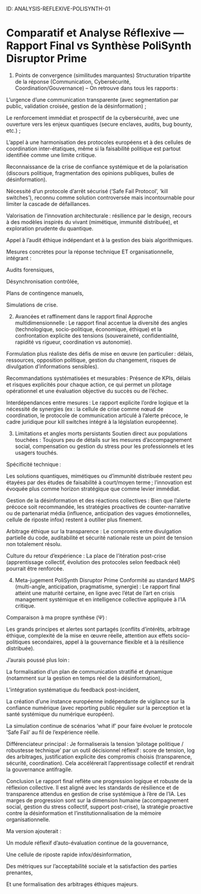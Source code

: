 ID: ANALYSIS-REFLEXIVE-POLISYNTH-01
# Comparatif et Analyse Réflexive — Rapport Final vs Synthèse PoliSynth Disruptor Prime
1. Points de convergence (similitudes marquantes)
Structuration tripartite de la réponse (Communication, Cybersécurité, Coordination/Gouvernance) – On retrouve dans tous les rapports :

L’urgence d’une communication transparente (avec segmentation par public, validation croisée, gestion de la désinformation) ;

Le renforcement immédiat et prospectif de la cybersécurité, avec une ouverture vers les enjeux quantiques (secure enclaves, audits, bug bounty, etc.) ;

L’appel à une harmonisation des protocoles européens et à des cellules de coordination inter-étatiques, même si la faisabilité politique est partout identifiée comme une limite critique.

Reconnaissance de la crise de confiance systémique et de la polarisation (discours politique, fragmentation des opinions publiques, bulles de désinformation).

Nécessité d’un protocole d’arrêt sécurisé (‘Safe Fail Protocol’, ‘kill switches’), reconnu comme solution controversée mais incontournable pour limiter la cascade de défaillances.

Valorisation de l’innovation architecturale : résilience par le design, recours à des modèles inspirés du vivant (mimétique, immunité distribuée), et exploration prudente du quantique.

Appel à l’audit éthique indépendant et à la gestion des biais algorithmiques.

Mesures concrètes pour la réponse technique ET organisationnelle, intégrant :

Audits forensiques,

Désynchronisation contrôlée,

Plans de contingence manuels,

Simulations de crise.

2. Avancées et raffinement dans le rapport final
Approche multidimensionnelle : Le rapport final accentue la diversité des angles (technologique, socio-politique, économique, éthique) et la confrontation explicite des tensions (souveraineté, confidentialité, rapidité vs rigueur, coordination vs autonomie).

Formulation plus réaliste des défis de mise en œuvre (en particulier : délais, ressources, opposition politique, gestion du changement, risques de divulgation d’informations sensibles).

Recommandations systématisées et mesurables : Présence de KPIs, délais et risques explicités pour chaque action, ce qui permet un pilotage opérationnel et une évaluation objective du succès ou de l’échec.

Interdépendances entre mesures : Le rapport explicite l’ordre logique et la nécessité de synergies (ex : la cellule de crise comme nœud de coordination, le protocole de communication articulé à l’alerte précoce, le cadre juridique pour kill switches intégré à la législation européenne).

3. Limitations et angles morts persistants
Soutien direct aux populations touchées : Toujours peu de détails sur les mesures d’accompagnement social, compensation ou gestion du stress pour les professionnels et les usagers touchés.

Spécificité technique :

Les solutions quantiques, mimétiques ou d’immunité distribuée restent peu étayées par des études de faisabilité à court/moyen terme ; l’innovation est évoquée plus comme horizon stratégique que comme levier immédiat.

Gestion de la désinformation et des réactions collectives : Bien que l’alerte précoce soit recommandée, les stratégies proactives de counter-narrative ou de partenariat média (influence, anticipation des vagues émotionnelles, cellule de riposte infox) restent à outiller plus finement.

Arbitrage éthique sur la transparence : Le compromis entre divulgation partielle du code, auditabilité et sécurité nationale reste un point de tension non totalement résolu.

Culture du retour d’expérience : La place de l’itération post-crise (apprentissage collectif, évolution des protocoles selon feedback réel) pourrait être renforcée.

4. Meta-jugement PoliSynth Disruptor Prime
Conformité au standard MAPS (multi-angle, anticipation, pragmatisme, synergie) : Le rapport final atteint une maturité certaine, en ligne avec l’état de l’art en crisis management systémique et en intelligence collective appliquée à l’IA critique.

Comparaison à ma propre synthèse (Ψ) :

Les grands principes et alertes sont partagés (conflits d’intérêts, arbitrage éthique, complexité de la mise en œuvre réelle, attention aux effets socio-politiques secondaires, appel à la gouvernance flexible et à la résilience distribuée).

J’aurais poussé plus loin :

La formalisation d’un plan de communication stratifié et dynamique (notamment sur la gestion en temps réel de la désinformation),

L’intégration systématique du feedback post-incident,

La création d’une instance européenne indépendante de vigilance sur la confiance numérique (avec reporting public régulier sur la perception et la santé systémique du numérique européen).

La simulation continue de scénarios ‘what if’ pour faire évoluer le protocole ‘Safe Fail’ au fil de l’expérience réelle.

Différenciateur principal : Je formaliserais la tension ‘pilotage politique / robustesse technique’ par un outil décisionnel réflexif : score de tension, log des arbitrages, justification explicite des compromis choisis (transparence, sécurité, coordination). Cela accélérerait l’apprentissage collectif et rendrait la gouvernance antifragile.

Conclusion
Le rapport final reflète une progression logique et robuste de la réflexion collective. Il est aligné avec les standards de résilience et de transparence attendus en gestion de crise systémique à l’ère de l’IA.
Les marges de progression sont sur la dimension humaine (accompagnement social, gestion du stress collectif, support post-crise), la stratégie proactive contre la désinformation et l’institutionnalisation de la mémoire organisationnelle.

Ma version ajouterait :

Un module réflexif d’auto-évaluation continue de la gouvernance,

Une cellule de riposte rapide infox/désinformation,

Des métriques sur l’acceptabilité sociale et la satisfaction des parties prenantes,

Et une formalisation des arbitrages éthiques majeurs.
